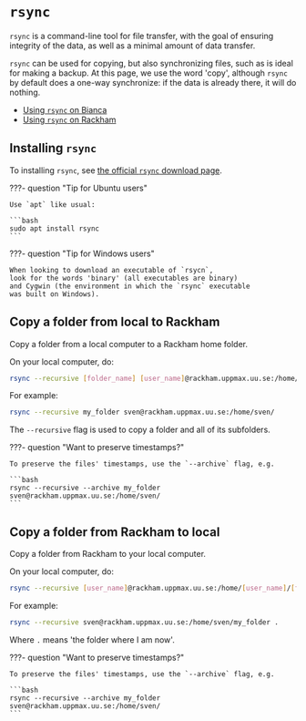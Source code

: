 # `rsync`

`rsync` is a command-line tool for file transfer,
with the goal of ensuring integrity of the data,
as well as a minimal amount of data transfer.

`rsync` can be used for copying, but also synchronizing files,
such as is ideal for making a backup. At this page, we use the word 'copy',
although `rsync` by default does a one-way synchronize: if the data is already
there, it will do nothing.

- [Using `rsync` on Bianca](../cluster_guides/rsync_on_bianca.md)
- [Using `rsync` on Rackham](../cluster_guides/rsync_on_rackham.md)

## Installing `rsync`

To installing `rsync`, see [the official `rsync` download page](https://rsync.samba.org/download.html).

???- question "Tip for Ubuntu users"

    Use `apt` like usual:

    ```bash
    sudo apt install rsync
    ```

???- question "Tip for Windows users"

    When looking to download an executable of `rsycn`,
    look for the words 'binary' (all executables are binary)
    and Cygwin (the environment in which the `rsync` executable
    was built on Windows).

## Copy a folder from local to Rackham

Copy a folder from a local computer to a Rackham home folder.

On your local computer, do:

```bash
rsync --recursive [folder_name] [user_name]@rackham.uppmax.uu.se:/home/[user_name]/
```

For example:

```bash
rsync --recursive my_folder sven@rackham.uppmax.uu.se:/home/sven/
```

The `--recursive` flag is used to
copy a folder and all of its subfolders.

???- question "Want to preserve timestamps?"

    To preserve the files' timestamps, use the `--archive` flag, e.g.

    ```bash
    rsync --recursive --archive my_folder sven@rackham.uppmax.uu.se:/home/sven/
    ```

## Copy a folder from Rackham to local

Copy a folder from Rackham
to your local computer.

On your local computer, do:

```bash
rsync --recursive [user_name]@rackham.uppmax.uu.se:/home/[user_name]/[folder_name] [local_folder_destination]
```

For example:

```bash
rsync --recursive sven@rackham.uppmax.uu.se:/home/sven/my_folder .
```

Where `.` means 'the folder where I am now'.

???- question "Want to preserve timestamps?"

    To preserve the files' timestamps, use the `--archive` flag, e.g.

    ```bash
    rsync --recursive --archive my_folder sven@rackham.uppmax.uu.se:/home/sven/
    ```
